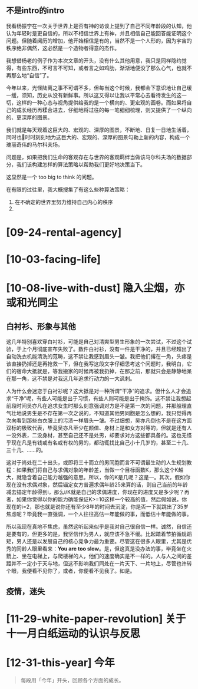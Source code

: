 
<!-- # 改变与不变 -->

## 不是intro的intro

我看杨振宁在一次关于世界上是否有神的访谈上提到了自己不同年龄段的认知，他认为年轻时是更自信的，所以不相信世界上有神，并且相信自己能回答能证明这个问题。但随着阅历的增加，他开始相信是有的，当然不是一个人形的，因为宇宙的秩序绝非偶然，这必然是一个造物者得意的杰作。

我想借杨老的例子作为本次文章的开头，没有什么其他用意，我只是同样隐约觉得，有些东西，不可言不可知，或者言之如鸡肋，渐渐地便没了那么心气，也就不再那么地“自信”了。

今年以来，光怪陆离之事不可谓不多，但每当这个时候，我都会下意识地让自己缓一缓，须知，历史从没有新鲜事。所以这又得以让我以平常心去看待发生的这一切，这样的一种心态与视角提供给我的是一个横向的、更宏观的画卷。而如果将自己的成长经历再糅合进去，仔细地将过往的每一笔细细梳理，则又提供了一个纵向的、更深厚的图景。

我们就是每天观着这巨大的、宏观的、深厚的图景，不断地、日复一日地生活着，同时也时时刻刻地为这巨大的、宏观的、深厚的图景勾勒上新的内容，构成一个瑰丽奇伟的马尔科夫场。

问题是，如果把我们生命的客观存在与世界的客观羁绊当做该马尔科夫场的数据部分，我们该构建怎样的算法策略以帮助我们更好地决策当下。

这显然是一个 too big to think 的问题。

在有限的过往里，我大概搜集了有这么些种算法策略：

1. 在不确定的世界里努力维持自己内心的秩序
2. 

# [09-24-rental-agency]

# [10-03-facing-life]

# [10-08-live-with-dust] 隐入尘烟，亦或和光同尘

## 白衬衫、形象与其他

这几年特别喜欢穿白衬衫，可能是自己对清爽型男生形象的一次尝试，不过这个试验，于上个月彻底宣布失败了。数件白衬衫，没有一件是干净的，并且已经超出了自动洗衣机能清洗的范畴，这不禁让我感到眉头一皱。我把他们撂在一角，头疼是该直接扔掉还是再抢救一下，但在我写这段文字仔细思考这个问题时，我明白，它们的宿命大抵就是，等我搬家的时候再被我扔掉，在那之前，那就只会是静静地呆在那一角，这不禁是对我这几年追求行动力的一大讽刺。

人为什么会迷恋于白衬衫呢？这大抵是对一种所谓“干净”的追求。但什么人才会追求“干净”呢，有些人可能是出于习惯，有些人则可能是出于掩饰。这不禁让我想起前段时间吴亦凡在追求女生时那么刻意强调对方是不是第一次的问题，并那般理直气壮地说男生是不存在第一次之说的，不知道其他男同胞是怎么想的，我只觉得再次向看到那些白衣服上的污渍一样眉头一皱。不过细想，吴亦凡倒也不是在这方面双标的极致代表，毕竟吴亦凡至少在颜值、身材上是和女方对等的，但就是还有人一没外表，二没身材，甚至自己还不是处男，却要求对方这些都具备的。这也无怪乎现在凡是有钱或有名或有权的男的，都动辄找比自己小十几岁的，甚至二十几、三十几、……的。

这对于尚处在二十出头，或即将三十而立的男同胞而言不可谓最生动的人生规划教程：如果我们将自己与求偶对象的年龄差，当做一个目标函数K，那么这个K越大，就隐含着自己能力越强的意思。所以，你的K是几呢？这是一。其次，假如你现在没有求偶对象，然后锚定女方普遍求偶年龄25来算的话，则自己当前的年龄减去锚定年龄得到i，那么i/K就是自己的求偶进度，你现在的进度又是多少呢？再者，如果你觉得以你的能力确能保证K>=10这样一个较高的值，然后假如说，你现在的i=2，那也就是说你还有至少8年的时间去沉淀，你是否一下就跳出了35岁焦虑呢？毕竟我一直强调，一个人往往高估一年能做的事，而低估十年能做的事。

所以我现在真地不焦虑，虽然这听起来似乎是我对自己很自信一样。诚然，自信还是要有的，但更多的是，我坚信作为男人，就应该不急不缓。比起踏着节拍循规蹈矩，男人还是以发展自己的核心竞争力最为重要。尽管这在很多人眼里，尤其是优秀的同龄人眼里看来：**You are too slow**。是，但这真是没办法的事，毕竟坐在火箭上、坐在电梯上，与爬楼梯的人，他们的速度确实是不一样的。人与人之间的差距并不一定小于天与地，但这不影响我们同处在一片天下、一片地上，尽管也许转个眼，我便看不见你了，或者，你便看不见我了。如是。

## 疫情，迷失

# [11-29-white-paper-revolution] 关于十一月白纸运动的认识与反思

# [12-31-this-year] 今年

> 每段用「今年」开头，回顾各个方面的成长。
